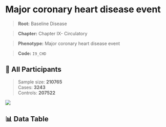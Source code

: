 # Major coronary heart disease event

> **Root:** Baseline Disease  

> **Chapter:** Chapter IX- Circulatory  

> **Phenotype:** Major coronary heart disease event  

> **Code:** `I9_CHD`

## 🧪 All Participants  
> Sample size: **210765**  
> Cases: **3243**  
> Controls: **207522**
<img src="/Sensitive/Figures/ALL/Baseline/I9_CHD.png"/>

## 📊 Data Table
<CsvTableMRF src="/Sensitive/Data/ALL/Baseline/LG_I9_CHD.csv"/>

